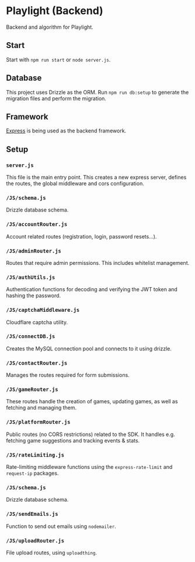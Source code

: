# Playlight (Backend)
Backend and algorithm for Playlight.

## Start
Start with `npm run start` or `node server.js`.

## Database
This project uses Drizzle as the ORM. Run `npm run db:setup` to generate the migration files and perform the migration.

## Framework
[Express](https://expressjs.com/) is being used as the backend framework.

## Setup

### `server.js`
This file is the main entry point. This creates a new express server, defines the routes, the global middleware and cors configuration.

### `/JS/schema.js`
Drizzle database schema.

### `/JS/accountRouter.js`
Account related routes (registration, login, password resets...).

### `/JS/adminRouter.js`
Routes that require admin permissions. This includes whitelist management.

### `/JS/authUtils.js`
Authentication functions for decoding and verifying the JWT token and hashing the password.

### `/JS/captchaMiddleware.js`
Cloudflare captcha utility.

### `/JS/connectDB.js`
Creates the MySQL connection pool and connects to it using drizzle.

### `/JS/contactRouter.js`
Manages the routes required for form submissions.

### `/JS/gameRouter.js`
These routes handle the creation of games, updating games, as well as fetching and managing them.

### `/JS/platformRouter.js`
Public routes (no CORS restrictions) related to the SDK. It handles e.g. fetching game suggestions and tracking events & stats.

### `/JS/rateLimiting.js`
Rate-limiting middleware functions using the `express-rate-limit` and `request-ip` packages.

### `/JS/schema.js`
Drizzle database schema.

### `/JS/sendEmails.js`
Function to send out emails using `nodemailer`.

### `/JS/uploadRouter.js`
File upload routes, using `uploadthing`.